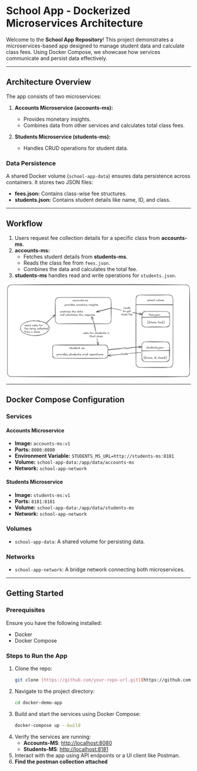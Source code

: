 # School App - Dockerized Microservices Architecture

Welcome to the **School App Repository**! This project demonstrates a microservices-based app designed to manage student data and calculate class fees. Using Docker Compose, we showcase how services communicate and persist data effectively.

---

## Architecture Overview

The app consists of two microservices:

1. **Accounts Microservice (accounts-ms):**
   - Provides monetary insights.
   - Combines data from other services and calculates total class fees.

2. **Students Microservice (students-ms):**
   - Handles CRUD operations for student data.

### Data Persistence
A shared Docker volume (`school-app-data`) ensures data persistence across containers. It stores two JSON files:

- **fees.json:** Contains class-wise fee structures.
- **students.json:** Contains student details like name, ID, and class.

---

## Workflow

1. Users request fee collection details for a specific class from **accounts-ms**.
2. **accounts-ms:**
   - Fetches student details from **students-ms**.
   - Reads the class fee from `fees.json`.
   - Combines the data and calculates the total fee.
3. **students-ms** handles read and write operations for `students.json`.

![Application archtiture](https://github.com/dev-danish-javed/docker-demo-app/blob/main/app%20architecture.png?raw=true)

---

## Docker Compose Configuration

### Services

#### **Accounts Microservice**
- **Image:** `accounts-ms:v1`
- **Ports:** `8080:8080`
- **Environment Variable:** `STUDENTS_MS_URL=http://students-ms:8181`
- **Volume:** `school-app-data:/app/data/accounts-ms`
- **Network:** `school-app-network`

#### **Students Microservice**
- **Image:** `students-ms:v1`
- **Ports:** `8181:8181`
- **Volume:** `school-app-data:/app/data/students-ms`
- **Network:** `school-app-network`

### Volumes
- `school-app-data`: A shared volume for persisting data.

### Networks
- `school-app-network`: A bridge network connecting both microservices.

---

## Getting Started

### Prerequisites
Ensure you have the following installed:
- Docker
- Docker Compose

### Steps to Run the App

1. Clone the repo:
   ```bash
   git clone [https://github.com/your-repo-url.git](https://github.com/dev-danish-javed/docker-demo-app/)
   ```
2. Navigate to the project directory:
   ```bash
   cd docker-demo-app
   ```
3. Build and start the services using Docker Compose:
   ```bash
   docker-compose up --build
   ```
4. Verify the services are running:
   - **Accounts-MS**: [http://localhost:8080](http://localhost:8080)
   - **Students-MS**: [http://localhost:8181](http://localhost:8181)
5. Interact with the app using API endpoints or a UI client like Postman.
6. **Find the postman collection attached**
